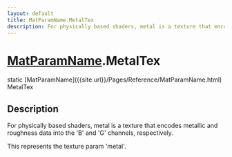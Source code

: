 ```yaml
---
layout: default
title: MatParamName.MetalTex
description: For physically based shaders, metal is a texture that encodes metallic and roughness data into the 'B' and 'G' channels, respectively.  This represents the texture param 'metal'.
---
```

# [MatParamName]({{site.url}}/Pages/Reference/MatParamName.html).MetalTex

<div class='signature' markdown='1'>
static [MatParamName]({{site.url}}/Pages/Reference/MatParamName.html) MetalTex
</div>

## Description
For physically based shaders, metal is a texture that
encodes metallic and roughness data into the 'B' and 'G'
channels, respectively.

This represents the texture param 'metal'.

